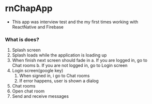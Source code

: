 # rnChapApp

- This app was interview test and the my first times working with ReactNative and Firebase

### What is does?

1. Splash screen
  1. Splash loads while the application is loading up
  2. When finish next screen should fade in
      a. If you are logged in, go to Chat rooms
      b. If you are not logged in, go to Login screen
2. Login screen(google key)
     1. When signed in, i go to Chat rooms
     2. If error happens, user is shown a dialog
3. Chat rooms
4. Open chat room
5. Send and receive messages

